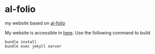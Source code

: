 # al-folio

my website based on [al-folio](https://github.com/alshedivat/al-folio)

My website is accessible in [here](https://cnut1648.github.io/).
Use the following command to build
```shell
bundle install
bundle exec jekyll server
```